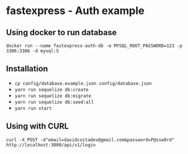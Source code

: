 # fastexpress - Auth example

## Using docker to run database

`docker run --name fastexpress-auth-db -e MYSQL_ROOT_PASSWORD=123 -p 3306:3306 -d mysql:5`


## Installation

- `cp config/database.example.json config/database.json`
- `yarn run sequelize db:create`
- `yarn run sequelize db:migrate`
- `yarn run sequelize db:seed:all`
- `yarn run start`



## Using with CURL

`curl -X POST -d"email=davidcostadev@gmail.com&password=P@ssw0rd" http://localhost:3000/api/v1/login`
